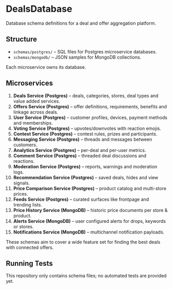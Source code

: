 # DealsDatabase

Database schema definitions for a deal and offer aggregation platform.

## Structure

- `schemas/postgres/` – SQL files for Postgres microservice databases.
- `schemas/mongodb/` – JSON samples for MongoDB collections.

Each microservice owns its database.

## Microservices

1. **Deals Service (Postgres)** – deals, categories, stores, deal types and value added services.
2. **Offers Service (Postgres)** – offer definitions, requirements, benefits and linkage across deals.
3. **User Service (Postgres)** – customer profiles, devices, payment methods and memberships.
4. **Voting Service (Postgres)** – upvotes/downvotes with reaction emojis.
5. **Contest Service (Postgres)** – contest rules, prizes and participants.
6. **Messaging Service (Postgres)** – threads and messages between customers.
7. **Analytics Service (Postgres)** – per-deal and per-user metrics.
8. **Comment Service (Postgres)** – threaded deal discussions and reactions.
9. **Moderation Service (Postgres)** – reports, warnings and moderation logs.
10. **Recommendation Service (Postgres)** – saved deals, hides and view signals.
11. **Price Comparison Service (Postgres)** – product catalog and multi-store prices.
12. **Feeds Service (Postgres)** – curated surfaces like frontpage and trending lists.
13. **Price History Service (MongoDB)** – historic price documents per store & product.
14. **Alerts Service (MongoDB)** – user configured alerts for drops, keywords or stores.
15. **Notifications Service (MongoDB)** – multichannel notification payloads.

These schemas aim to cover a wide feature set for finding the best deals with connected offers.

## Running Tests

This repository only contains schema files; no automated tests are provided yet.
